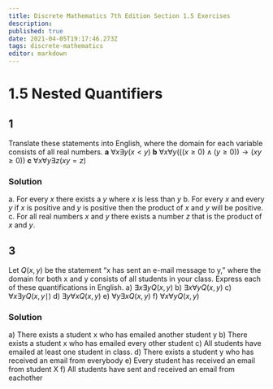 ```yaml
---
title: Discrete Mathematics 7th Edition Section 1.5 Exercises
description: 
published: true
date: 2021-04-05T19:17:46.273Z
tags: discrete-mathematics
editor: markdown
---
```


# 1.5 Nested Quantifiers

## 1 
Translate these statements into English, where the domain
for each variable consists of all real numbers.
**a** $\forall x \exists y(x<y)$
**b** $\forall x \forall y(((x \geq 0) \wedge(y \geq 0)) \rightarrow(x y \geq 0))$
**c** $\forall x \forall y \exists z(x y=z)$

### Solution
a. For every $x$ there exists a $y$ where $x$ is less than $y$
b. For every $x$ and every $y$ if $x$ is positive and $y$ is positive then the product of $x$ and $y$ will be positive.
c. For all real numbers $x$ and $y$ there exists a number $z$ that is the product of $x$ and $y$.

## 3 
Let $Q(x, y)$ be the statement “x has sent an e-mail message
to y,” where the domain for both x and y consists of
all students in your class. Express each of these quantifications
in English.
a) $\exists x \exists y Q(x, y)$
b) $\exists x \forall y Q(x, y)$
c) $\forall x \exists y Q(x, y \mid)$
d) $\exists y \forall x Q(x, y)$
e) $\forall y \exists x Q(x, y)$
f) $\forall x \forall y Q(x, y)$
### Solution
a) There exists a student x who has emailed another student y
b) There exists a student x who has emailed every other student
c) All students have emailed at least one student in class.
d) There exists a student y who has received an email from everybody
e) Every student has received an email from student X
f) All students have sent and received an email from eachother
